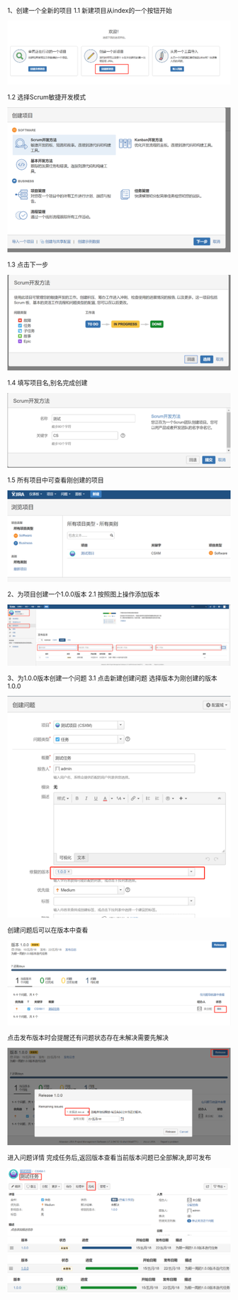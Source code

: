 1、创建一个全新的项目
1.1 新建项目从index的一个按钮开始

![](CreateAndReleaseVersion/figure1.png)

1.2 选择Scrum敏捷开发模式

![](CreateAndReleaseVersion/figure2.png)

1.3 点击下一步

![](CreateAndReleaseVersion/figure3.png)

1.4 填写项目名,别名完成创建

![](CreateAndReleaseVersion/figure4.png)

1.5 所有项目中可查看刚创建的项目

![](CreateAndReleaseVersion/figure5.png)

2、为项目创建一个1.0.0版本
2.1 按照图上操作添加版本

![](CreateAndReleaseVersion/figure6.png)

3、为1.0.0版本创建一个问题
3.1 点击新建创建问题 选择版本为刚创建的版本1.0.0

![](CreateAndReleaseVersion/figure7.png)

创建问题后可以在版本中查看

![](CreateAndReleaseVersion/figure8.png)

点击发布版本时会提醒还有问题状态存在未解决需要先解决

![](CreateAndReleaseVersion/figure9.png)

进入问题详情 完成任务后,返回版本查看当前版本问题已全部解决,即可发布

![](CreateAndReleaseVersion/figure10.png)
![](CreateAndReleaseVersion/figure10-2.png)
![](CreateAndReleaseVersion/figure10-3.png)
![](CreateAndReleaseVersion/figure10-4.png)